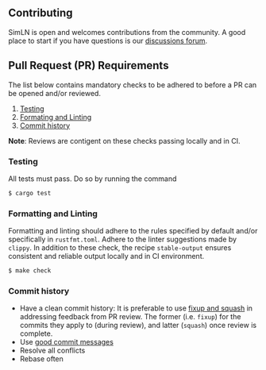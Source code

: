 ## Contributing 

SimLN is open and welcomes contributions from the community. A good place to start if you have questions is our [discussions forum](https://github.com/bitcoin-dev-project/sim-ln/discussions/123). 

## Pull Request (PR) Requirements

The list below contains mandatory checks to be adhered to before a PR can be opened and/or reviewed. 

1. [Testing](#testing)
2. [Formating and Linting](#formatting-and-linting)
4. [Commit history](#commit-history)

**Note**: Reviews are contigent on these checks passing locally and in CI.

### Testing

All tests must pass. Do so by running the command

```sh
$ cargo test
```

### Formatting and Linting

Formatting and linting should adhere to the rules specified by default and/or specifically in `rustfmt.toml`. Adhere to the linter suggestions made by `clippy`.
In addition to these check, the recipe `stable-output` ensures consistent and reliable output locally and in CI environment.

```sh
$ make check
```

### Commit history

- Have a clean commit history: It is preferable to use [fixup and squash](https://andrewlock.net/smoother-rebases-with-auto-squashing-git-commits/) in addressing feedback from PR review. The former (i.e. `fixup`) for the commits they apply to (during review), and latter (`squash`) once review is complete.
- Use [good commit messages](https://tbaggery.com/2008/04/19/a-note-about-git-commit-messages.html)
- Resolve all conflicts
- Rebase often
